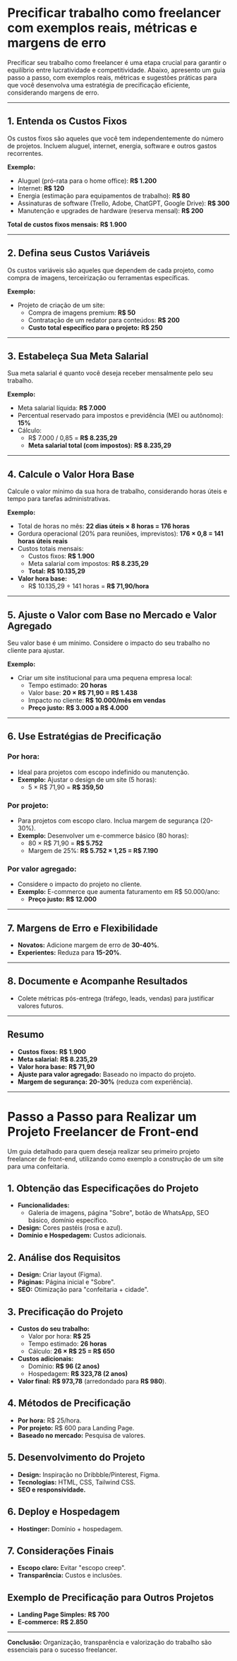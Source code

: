 # Precificar trabalho como freelancer com exemplos reais, métricas e margens de erro

Precificar seu trabalho como freelancer é uma etapa crucial para garantir o equilíbrio entre lucratividade e competitividade. Abaixo, apresento um guia passo a passo, com exemplos reais, métricas e sugestões práticas para que você desenvolva uma estratégia de precificação eficiente, considerando margens de erro.

---

## 1. Entenda os Custos Fixos

Os custos fixos são aqueles que você tem independentemente do número de projetos. Incluem aluguel, internet, energia, software e outros gastos recorrentes.

**Exemplo:**

- Aluguel (pró-rata para o home office): **R$ 1.200**
- Internet: **R$ 120**
- Energia (estimação para equipamentos de trabalho): **R$ 80**
- Assinaturas de software (Trello, Adobe, ChatGPT, Google Drive): **R$ 300**
- Manutenção e upgrades de hardware (reserva mensal): **R$ 200**

**Total de custos fixos mensais:** **R$ 1.900**

---

## 2. Defina seus Custos Variáveis

Os custos variáveis são aqueles que dependem de cada projeto, como compra de imagens, terceirização ou ferramentas específicas.

**Exemplo:**

- Projeto de criação de um site:
  - Compra de imagens premium: **R$ 50**
  - Contratação de um redator para conteúdos: **R$ 200**
  - **Custo total específico para o projeto:** **R$ 250**

---

## 3. Estabeleça Sua Meta Salarial

Sua meta salarial é quanto você deseja receber mensalmente pelo seu trabalho.

**Exemplo:**

- Meta salarial líquida: **R$ 7.000**
- Percentual reservado para impostos e previdência (MEI ou autônomo): **15%**
- Cálculo:
  - R$ 7.000 / 0,85 = **R$ 8.235,29**
  - **Meta salarial total (com impostos):** **R$ 8.235,29**

---

## 4. Calcule o Valor Hora Base

Calcule o valor mínimo da sua hora de trabalho, considerando horas úteis e tempo para tarefas administrativas.

**Exemplo:**

- Total de horas no mês: **22 dias úteis × 8 horas = 176 horas**
- Gordura operacional (20% para reuniões, imprevistos): **176 × 0,8 = 141 horas úteis reais**
- Custos totais mensais:
  - Custos fixos: **R$ 1.900**
  - Meta salarial com impostos: **R$ 8.235,29**
  - **Total:** **R$ 10.135,29**
- **Valor hora base:**
  - R$ 10.135,29 ÷ 141 horas = **R$ 71,90/hora**

---

## 5. Ajuste o Valor com Base no Mercado e Valor Agregado

Seu valor base é um mínimo. Considere o impacto do seu trabalho no cliente para ajustar.

**Exemplo:**

- Criar um site institucional para uma pequena empresa local:
  - Tempo estimado: **20 horas**
  - Valor base: **20 × R$ 71,90 = R$ 1.438**
  - Impacto no cliente: **R$ 10.000/mês em vendas**
  - **Preço justo:** **R$ 3.000 a R$ 4.000**

---

## 6. Use Estratégias de Precificação

### **Por hora:**

- Ideal para projetos com escopo indefinido ou manutenção.
- **Exemplo:** Ajustar o design de um site (5 horas):
  - 5 × R$ 71,90 = **R$ 359,50**

### **Por projeto:**

- Para projetos com escopo claro. Inclua margem de segurança (20-30%).
- **Exemplo:** Desenvolver um e-commerce básico (80 horas):
  - 80 × R$ 71,90 = **R$ 5.752**
  - Margem de 25%: **R$ 5.752 × 1,25 = R$ 7.190**

### **Por valor agregado:**

- Considere o impacto do projeto no cliente.
- **Exemplo:** E-commerce que aumenta faturamento em R$ 50.000/ano:
  - **Preço justo:** **R$ 12.000**

---

## 7. Margens de Erro e Flexibilidade

- **Novatos:** Adicione margem de erro de **30-40%**.
- **Experientes:** Reduza para **15-20%**.

---

## 8. Documente e Acompanhe Resultados

- Colete métricas pós-entrega (tráfego, leads, vendas) para justificar valores futuros.

---

## Resumo

- **Custos fixos:** **R$ 1.900**
- **Meta salarial:** **R$ 8.235,29**
- **Valor hora base:** **R$ 71,90**
- **Ajuste para valor agregado:** Baseado no impacto do projeto.
- **Margem de segurança:** **20-30%** (reduza com experiência).

---

# Passo a Passo para Realizar um Projeto Freelancer de Front-end

Um guia detalhado para quem deseja realizar seu primeiro projeto freelancer de front-end, utilizando como exemplo a construção de um site para uma confeitaria.

## 1. Obtenção das Especificações do Projeto

- **Funcionalidades:**
  - Galeria de imagens, página "Sobre", botão de WhatsApp, SEO básico, domínio específico.
- **Design:** Cores pastéis (rosa e azul).
- **Domínio e Hospedagem:** Custos adicionais.

## 2. Análise dos Requisitos

- **Design:** Criar layout (Figma).
- **Páginas:** Página inicial e "Sobre".
- **SEO:** Otimização para "confeitaria + cidade".

## 3. Precificação do Projeto

- **Custos do seu trabalho:**
  - Valor por hora: **R$ 25**
  - Tempo estimado: **26 horas**
  - Cálculo: **26 × R$ 25 = R$ 650**
- **Custos adicionais:**
  - Domínio: **R$ 96 (2 anos)**
  - Hospedagem: **R$ 323,78 (2 anos)**
- **Valor final:** **R$ 973,78** (arredondado para **R$ 980**).

## 4. Métodos de Precificação

- **Por hora:** R$ 25/hora.
- **Por projeto:** R$ 600 para Landing Page.
- **Baseado no mercado:** Pesquisa de valores.

## 5. Desenvolvimento do Projeto

- **Design:** Inspiração no Dribbble/Pinterest, Figma.
- **Tecnologias:** HTML, CSS, Tailwind CSS.
- **SEO e responsividade.**

## 6. Deploy e Hospedagem

- **Hostinger:** Domínio + hospedagem.

## 7. Considerações Finais

- **Escopo claro:** Evitar "escopo creep".
- **Transparência:** Custos e inclusões.

## Exemplo de Precificação para Outros Projetos

- **Landing Page Simples:** **R$ 700**
- **E-commerce:** **R$ 2.850**

---

**Conclusão:**
Organização, transparência e valorização do trabalho são essenciais para o sucesso freelancer.
